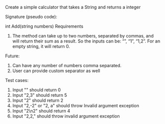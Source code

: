Create a simple calculator that takes a String and returns a integer

Signature (pseudo code):

int Add(string numbers)
Requirements
1. The method can take up to two numbers, separated by commas, and will return
their sum as a result. So the inputs can be: “”, “1”, “1,2”. For an empty string, it will return 0.

Future:
 1. Can have any number of numbers comma separated.
 2. User can provide custom separator as well

Test cases:
1. Input "" should return 0
2. Input "2,3" should return 5
3. Input "2" should return 2
4. Input "2,-2" or "2, a" should throw Invalid argument exception
6. Input "2\n2" should return 4
7. Input "2,2," should throw invalid argument exception